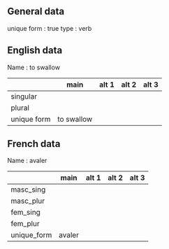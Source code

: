 ## General data

unique form : true
type : verb

## English data

Name : to swallow

|             |    main    | alt 1 | alt 2 | alt 3 |
| :---------- | :--------: | :---: | :---: | ----- |
| singular    |            |       |       |       |
| plural      |            |       |       |       |
| unique form | to swallow |       |       |       |

## French data

Name : avaler

|             |  main  | alt 1 | alt 2 | alt 3 |
| :---------- | :----: | :---: | :---: | :---: |
| masc_sing   |        |       |       |       |
| masc_plur   |        |       |       |       |
| fem_sing    |        |       |       |       |
| fem_plur    |        |       |       |       |
| unique_form | avaler |       |       |       |


